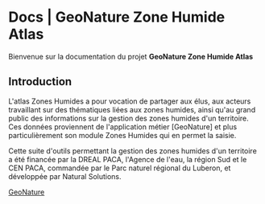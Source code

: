 # Docs | GeoNature Zone Humide Atlas

Bienvenue sur la documentation du projet **GeoNature Zone Humide Atlas**

## Introduction

L'atlas Zones Humides a pour vocation de partager aux élus, aux acteurs travaillant sur des thématiques liées aux zones humides, ainsi qu'au grand public des informations sur la gestion des zones humides d'un territoire. Ces données proviennent de l'application métier [GeoNature] et plus particulièrement son module Zones Humides qui en permet la saisie.

Cette suite d'outils permettant la gestion des zones humides d'un territoire a été financée par la DREAL PACA, l'Agence de l'eau, la région Sud et le CEN PACA, commandée par le Parc naturel régional du Luberon, et développée par Natural Solutions.

[GeoNature](https://geonature.fr)
